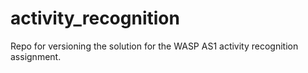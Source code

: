 # activity_recognition
Repo for versioning the solution for the WASP AS1 activity recognition assignment.
